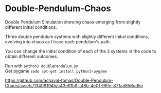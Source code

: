# Double-Pendulum-Chaos
Double Pendulum Simulation showing chaos emerging from slightly different initial conditions.

Three double pendulum systems with slightly different initial conditions, evolving into chaos as I trace each pendulum's path.

You can change the initial condition of each of the 3 systems in the code to obtain different outcomes.

Run with ```` python3 doublePendulum.py ```` <br />
Get pygame ```` sudo apt-get install python3-pygame ````

https://github.com/achaval-tomas/Double-Pendulum-Chaos/assets/134091945/c43e91b9-af8b-4e01-99fe-871ad856cd5e

